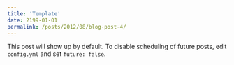 ```yaml
---
title: 'Template'
date: 2199-01-01
permalink: /posts/2012/08/blog-post-4/
---
```


This post will show up by default. To disable scheduling of future posts, edit `config.yml` and set `future: false`. 
